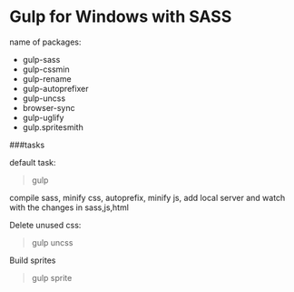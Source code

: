 # Gulp for Windows with SASS

name of packages:
* gulp-sass
* gulp-cssmin
* gulp-rename
* gulp-autoprefixer
* gulp-uncss
* browser-sync
* gulp-uglify
* gulp.spritesmith


###tasks

default task:
> gulp

compile sass, minify css, autoprefix, minify js, add local server and watch with the changes in sass,js,html

Delete unused css:
> gulp uncss

Build sprites

> gulp sprite
